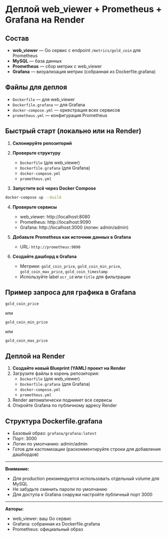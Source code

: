 # Деплой web_viewer + Prometheus + Grafana на Render

## Состав
- **web_viewer** — Go сервис с endpoint `/metrics/gold_coin` для Prometheus
- **MySQL** — база данных
- **Prometheus** — сбор метрик с web_viewer
- **Grafana** — визуализация метрик (собранная из Dockerfile.grafana)

## Файлы для деплоя
- `Dockerfile` — для web_viewer
- `Dockerfile.grafana` — для Grafana
- `docker-compose.yml` — оркестрация всех сервисов
- `prometheus.yml` — конфигурация Prometheus

## Быстрый старт (локально или на Render)

1. **Склонируйте репозиторий**

2. **Проверьте структуру**
   - `Dockerfile` (для web_viewer)
   - `Dockerfile.grafana` (для Grafana)
   - `docker-compose.yml`
   - `prometheus.yml`

3. **Запустите всё через Docker Compose**

```sh
docker-compose up --build
```

4. **Проверьте сервисы**
   - web_viewer: http://localhost:8080
   - Prometheus: http://localhost:9090
   - Grafana: http://localhost:3000 (логин: admin/admin)

5. **Добавьте Prometheus как источник данных в Grafana**
   - URL: `http://prometheus:9090`

6. **Создайте дашборд в Grafana**
   - Метрики: `gold_coin_price`, `gold_coin_min_price`, `gold_coin_max_price`, `gold_coin_timestamp`
   - Используйте label `ocr_id` или `title` для фильтрации

## Пример запроса для графика в Grafana

```
gold_coin_price
```

или

```
gold_coin_min_price
```

или

```
gold_coin_max_price
```

## Деплой на Render

1. **Создайте новый Blueprint (YAML) проект на Render**
2. Загрузите файлы в корень репозитория:
   - `Dockerfile` (для web_viewer)
   - `Dockerfile.grafana` (для Grafana)
   - `docker-compose.yml`
   - `prometheus.yml`
3. Render автоматически поднимет все сервисы
4. Откройте Grafana по публичному адресу Render

## Структура Dockerfile.grafana

- Базовый образ: `grafana/grafana:latest`
- Порт: 3000
- Логин по умолчанию: admin/admin
- Готов для кастомизации (раскомментируйте строки для добавления дашбордов)

---

**Внимание:**
- Для production рекомендуется использовать отдельный volume для MySQL
- Не забудьте сменить пароли по умолчанию
- Для доступа к Grafana снаружи настройте публичный порт 3000

---

**Авторы:**
- web_viewer: ваш Go сервис
- Grafana: собранная из Dockerfile.grafana
- Prometheus: официальный образ 